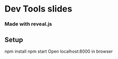 # Dev Tools slides

### Made with reveal.js

## Setup
npm install
npm start
Open localhost:8000 in browser
